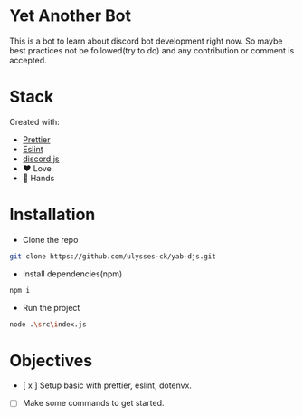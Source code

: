 # **Y**et **A**nother **B**ot
This is a bot to learn about discord bot development right now. So maybe best practices not be followed(try to do) and any contribution or comment is accepted.

# Stack
Created with:
- [Prettier](https://prettier.io/)
- [Eslint](https://eslint.org/)
- [discord.js](https://discord.js.org/)
- ♥ Love
- 🧤 Hands

# Installation
- Clone the repo
```sh
git clone https://github.com/ulysses-ck/yab-djs.git
```
- Install dependencies(npm)
```sh
npm i
```
- Run the project
```sh
node .\src\index.js
```

# Objectives
- [ x ] Setup basic with prettier, eslint, dotenvx.
- [ ] Make some commands to get started.

